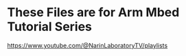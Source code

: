 # These Files are for Arm Mbed Tutorial Series
https://www.youtube.com/@NarinLaboratoryTV/playlists

